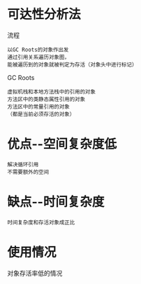

# 可达性分析法

流程

    以GC Roots的对象作出发
    通过引用关系遍历对象图，
    能被遍历到的对象就被判定为存活（对象头中进行标记）
  
GC Roots

    虚拟机栈和本地方法栈中的引用的对象
    方法区中的类静态属性引用的对象
    方法区中的常量引用的对象
    （都是当前必须存活的对象）
	
# 优点--空间复杂度低

    解决循环引用
    不需要额外的空间

# 缺点--时间复杂度

    时间复杂度和存活对象成正比
   
   

# 使用情况

   对象存活率低的情况

    


 
